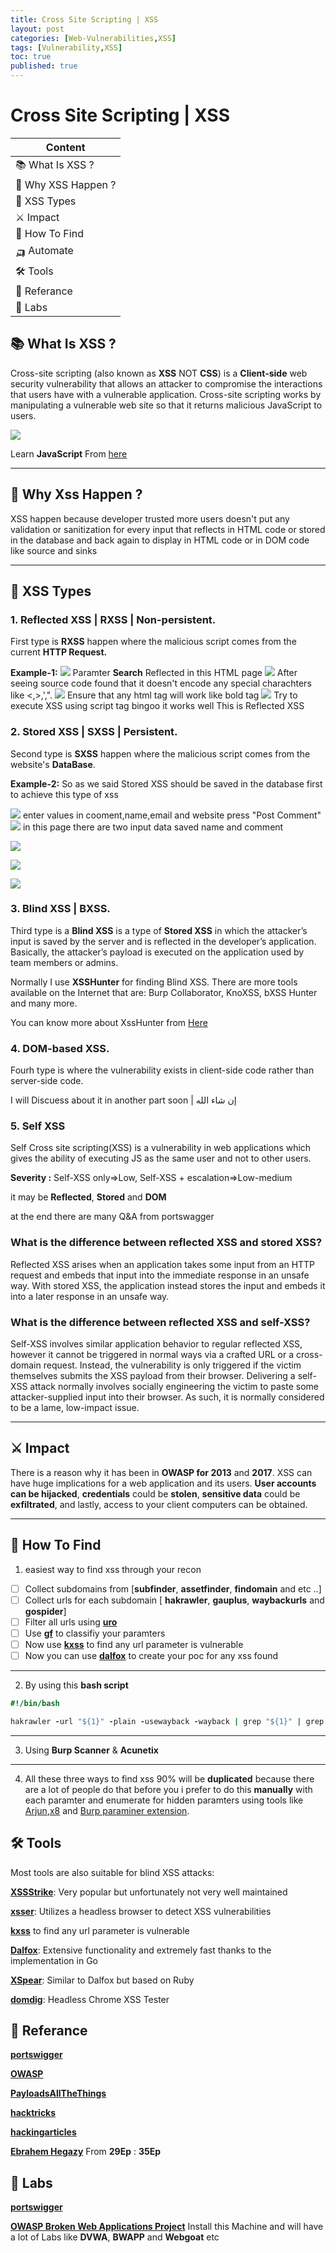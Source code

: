 ```yaml
---
title: Cross Site Scripting | XSS
layout: post
categories: [Web-Vulnerabilities,XSS]
tags: [Vulnerability,XSS]
toc: true
published: true
---
```


# Cross Site Scripting | XSS

| Content             |
| ------------------- |
| 📚 What Is XSS ?    |
| 🤔 Why XSS Happen ? |
| 🧬 XSS Types        |
|  ⚔ Impact           |
| 🔎 How To Find      |
| 🛺 Automate         |
| 🛠 Tools             |
| 📕 Referance        |
| 🔬 Labs             |

## 📚 What Is XSS ?

Cross-site scripting (also known as **XSS** NOT **CSS**) is a **Client-side** web security vulnerability that allows an attacker to compromise the interactions that users have with a vulnerable application.
Cross-site scripting works by manipulating a vulnerable web site so that it returns malicious JavaScript to users.

![](https://i.imgur.com/HI5gt1d.png)

Learn **JavaScript** From [here](https://www.w3schools.com/js/) 

---

## 🤔 Why Xss Happen ?

XSS happen because developer trusted more users
doesn't put any validation or sanitization for every input that reflects in HTML code or stored in the database and back again to display in HTML code or in DOM code like source and sinks

---

## 🧬 XSS Types


### 1. Reflected XSS | RXSS | Non-persistent.
First type is **RXSS** happen where the malicious script comes from the current **HTTP Request.**


**Example-1:**
![](https://i.imgur.com/L7RUORO.png)
Paramter **Search** Reflected in this HTML page
![](https://i.imgur.com/6hCGuqa.png)
After seeing source code found that it doesn't encode any special charachters like <,>,',".
![](https://i.imgur.com/JlZ9Q3L.png)
Ensure that any html tag will work like bold tag
![](https://i.imgur.com/7jLOeFg.png)
Try to execute XSS using script tag bingoo it works well
This is Reflected XSS


### 2. Stored XSS  | SXSS | Persistent.
Second type is **SXSS** happen where the malicious script comes from the website's **DataBase**.

**Example-2:**
So as we said Stored XSS should be saved in the database first to achieve this type of xss

![](https://i.imgur.com/zQp93Ij.png)
enter values in cooment,name,email and website press "Post Comment"
![](https://i.imgur.com/g4ApvG2.png)
in this page there are two input data saved
name and comment

![](https://i.imgur.com/U68SP4T.png)

![](https://i.imgur.com/tK4IABn.png)

![](https://i.imgur.com/VoXzCiT.png)



### 3. Blind XSS | BXSS.
Third type is a **Blind XSS** is a type of **Stored XSS** in which the attacker’s input is saved by the server and is reflected in the developer’s application. Basically, the attacker’s payload is executed on the application used by team members or admins.

Normally I use **XSSHunter** for finding Blind XSS. There are more tools available on the Internet that are: Burp Collaborator, KnoXSS, bXSS Hunter and many more.

You can know more about XssHunter from [Here](https://xsshunter.com/features)

### 4. DOM-based XSS.
Fourh type is where the vulnerability exists in client-side code rather than server-side code.

I will Discuess about it in another part soon | إن شاء الله

### 5. Self XSS
Self Cross site scripting(XSS) is a vulnerability in web applications which gives the ability of executing JS as the same user and not to other users.

**Severity :** Self-XSS only=>Low, Self-XSS + escalation=>Low-medium

it may be **Reflected**, **Stored** and **DOM**


at the end there are many Q&A from portswagger



### What is the difference between reflected XSS and stored XSS? 
Reflected XSS arises when an application takes some input from an HTTP request and embeds that input into the immediate response in an unsafe way. With stored XSS, the application instead stores the input and embeds it into a later response in an unsafe way.

### What is the difference between reflected XSS and self-XSS? 
Self-XSS involves similar application behavior to regular reflected XSS, however it cannot be triggered in normal ways via a crafted URL or a cross-domain request. Instead, the vulnerability is only triggered if the victim themselves submits the XSS payload from their browser. Delivering a self-XSS attack normally involves socially engineering the victim to paste some attacker-supplied input into their browser. As such, it is normally considered to be a lame, low-impact issue.

---

## ⚔ Impact

There is a reason why it has been in **OWASP for 2013** and **2017**. XSS can have huge implications for a web application and its users. **User accounts can be hijacked**, **credentials** could be **stolen**, **sensitive data** could be **exfiltrated**, and lastly, access to your client computers can be obtained.

---

## 🔎 How To Find

1. easiest way to find xss through your recon

- [ ]  Collect subdomains from [**subfinder**, **assetfinder**, **findomain** and etc ..]
- [ ]  Collect urls for each subdomain [ **hakrawler**, **gauplus**, **waybackurls** and **gospider**]
- [ ]  Filter all urls using [**uro**](https://github.com/s0md3v/uro)
- [ ]  Use [**gf**](https://github.com/tomnomnom/gf) to classifiy your paramters
- [ ]  Now use [**kxss**](https://github.com/Emoe/kxss) to find any url parameter is vulnerable
- [ ]  Now you can use [**dalfox**](https://github.com/hahwul/dalfox) to create your poc for any xss found 

---
2. By using this **bash script**

```ruby
#!/bin/bash

hakrawler -url "${1}" -plain -usewayback -wayback | grep "${1}" | grep "=" | egrep -iv ".(jpg|jpeg|gif|css|tif|tiff|png|ttf|woff|woff2|ico|pdf|svg|txt|js)" | qsreplace -a | kxss | grep -Eo "(http|https)://[a-zA-Z0-9./?=_-]*" | dalfox pipe -b https://your.xss.ht
```
---
3. Using **Burp Scanner** & **Acunetix**
---
4. All these three ways to find xss 90% will be **duplicated** because there are a lot of people do that before you i prefer to do this **manually** with each paramter and enumerate for hidden paramters using tools like [Arjun](https://github.com/s0md3v/Arjun),[x8](https://github.com/Sh1Yo/x8) and [Burp paraminer extension](https://portswigger.net/bappstore/17d2949a985c4b7ca092728dba871943).

## 🛠 Tools
Most tools are also suitable for blind XSS attacks:

[**XSSStrike**](https://github.com/s0md3v/XSStrike): Very popular but unfortunately not very well maintained

[**xsser**](https://github.com/epsylon/xsser): Utilizes a headless browser to detect XSS vulnerabilities

[**kxss**](https://github.com/Emoe/kxss) to find any url parameter is vulnerable

[**Dalfox**](https://github.com/hahwul/dalfox): Extensive functionality and extremely fast thanks to the implementation in Go

[**XSpear**](https://github.com/hahwul/XSpear): Similar to Dalfox but based on Ruby

[**domdig**](https://github.com/fcavallarin/domdig): Headless Chrome XSS Tester

## 📕 Referance

[**portswigger**](https://portswigger.net/web-security/cross-site-scripting)

[**OWASP**](https://owasp.org/www-community/attacks/xss/)

[**PayloadsAllTheThings**](https://github.com/swisskyrepo/PayloadsAllTheThings/tree/master/XSS%20Injection)

[**hacktricks**](https://book.hacktricks.xyz/pentesting-web/xss-cross-site-scripting)

[**hackingarticles**](https://www.hackingarticles.in/comprehensive-guide-on-cross-site-scripting-xss/)

[**Ebrahem Hegazy**](https://www.youtube.com/watch?v=xiw_O5shcK4&list=PLv7cogHXoVhXvHPzIl1dWtBiYUAL8baHj&index=29) From **29Ep** : **35Ep**

## 🔬 Labs
[**portswigger**](https://portswigger.net/web-security/cross-site-scripting)

[**OWASP Broken Web Applications Project**](https://sourceforge.net/projects/owaspbwa/) Install this Machine and will have a lot of Labs like **DVWA**, **BWAPP** and **Webgoat** etc
